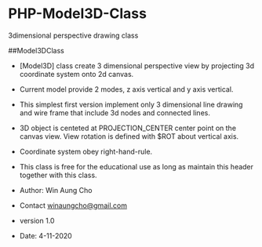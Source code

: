 # PHP-Model3D-Class
3dimensional perspective drawing class


 ##Model3DClass
 
 * [Model3D] class create 3 dimensional perspective view by projecting 3d coordinate system onto 2d canvas.
 * Current model provide 2 modes, z axis vertical and y axis vertical.
 * This simplest first version implement only 3 dimensional line drawing and wire frame that include 3d nodes and connected lines.
 * 3D object is centeted at PROJECTION_CENTER center point on the canvas view. View rotation is defined with $ROT about vertical axis.
 * Coordinate system obey right-hand-rule.
 
 
 * This class is free for the educational use as long as maintain this header together with this class.
 * Author: Win Aung Cho
 * Contact winaungcho@gmail.com
 * version 1.0
 * Date: 4-11-2020
 
 
